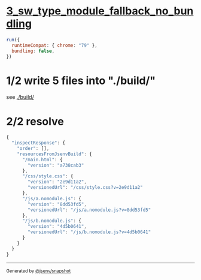 # [3_sw_type_module_fallback_no_bundling](../../service_worker_type_module_build.test.mjs#L43)

```js
run({
  runtimeCompat: { chrome: "79" },
  bundling: false,
})
```

# 1/2 write 5 files into "./build/"

see [./build/](./build/)

# 2/2 resolve

```js
{
  "inspectResponse": {
    "order": [],
    "resourcesFromJsenvBuild": {
      "/main.html": {
        "version": "a738cab3"
      },
      "/css/style.css": {
        "version": "2e9d11a2",
        "versionedUrl": "/css/style.css?v=2e9d11a2"
      },
      "/js/a.nomodule.js": {
        "version": "8dd53fd5",
        "versionedUrl": "/js/a.nomodule.js?v=8dd53fd5"
      },
      "/js/b.nomodule.js": {
        "version": "4d5b0641",
        "versionedUrl": "/js/b.nomodule.js?v=4d5b0641"
      }
    }
  }
}
```

---

<sub>
  Generated by <a href="https://github.com/jsenv/core/tree/main/packages/independent/snapshot">@jsenv/snapshot</a>
</sub>
